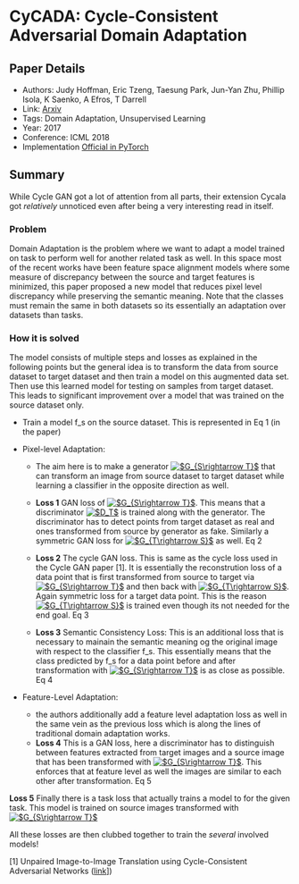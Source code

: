 # CyCADA: Cycle-Consistent Adversarial Domain Adaptation
## Paper Details

* Authors: Judy Hoffman, Eric Tzeng, Taesung Park, Jun-Yan Zhu, Phillip Isola, K Saenko, A Efros, T Darrell
* Link: [Arxiv](http://proceedings.mlr.press/v80/hoffman18a/hoffman18a.pdf)
* Tags: Domain Adaptation, Unsupervised Learning
* Year: 2017
* Conference: ICML 2018
* Implementation [Official in PyTorch](https://github.com/jhoffman/cycada_release)

## Summary

While Cycle GAN got a lot of attention from all parts, their extension Cycala got *relatively* unnoticed even after being a very interesting read in itself.

### Problem
Domain Adaptation is the problem where we want to adapt a model trained on task to perform well for another related task as well. In this space most of the recent works have been feature space alignment models where some measure of discrepancy between the source and target features is minimized, this paper proposed a new model that reduces pixel level discrepancy while preserving the semantic meaning. Note that the classes must remain the same in both datasets so its essentially an adaptation over datasets than tasks.

### How it is solved
The model consists of multiple steps and losses as explained in the following points but the general idea is to transform the data from source dataset to target dataset and then train a model on this augmented data set. Then use this learned model for testing on samples from target dataset. This leads to significant improvement over a model that was trained on the source dataset only.

* Train a model f_s on the source dataset. This is represented in Eq 1 (in the paper)
* Pixel-level Adaptation:
  * The aim here is to make a generator <a href="https://www.codecogs.com/eqnedit.php?latex=$G_{S\rightarrow&space;T}$" target="_blank"><img src="https://latex.codecogs.com/gif.latex?$G_{S\rightarrow&space;T}$" title="$G_{S\rightarrow T}$" /></a>
 that can transform an image from source dataset to target dataset while learning a classifier in the opposite direction as well.
  * **Loss 1** GAN loss of <a href="https://www.codecogs.com/eqnedit.php?latex=$G_{S\rightarrow&space;T}$" target="_blank"><img src="https://latex.codecogs.com/gif.latex?$G_{S\rightarrow&space;T}$" title="$G_{S\rightarrow T}$" /></a>. This means that a discriminator <a href="https://www.codecogs.com/eqnedit.php?latex=$D_T$" target="_blank"><img src="https://latex.codecogs.com/gif.latex?$D_T$" title="$D_T$" /></a> is trained along with the generator. The discriminator has to detect points from target dataset as real and ones transformed from source by generator as fake. Similarly a symmetric GAN loss for <a href="https://www.codecogs.com/eqnedit.php?latex=$G_{T\rightarrow&space;S}$" target="_blank"><img src="https://latex.codecogs.com/gif.latex?$G_{T\rightarrow&space;S}$" title="$G_{T\rightarrow S}$" /></a> as well. Eq 2

  * **Loss 2** The cycle GAN loss. This is same as the cycle loss used in the Cycle GAN paper [1]. It is essentially the reconstrution loss of a data point that is first transformed from source to target via <a href="https://www.codecogs.com/eqnedit.php?latex=$G_{S\rightarrow&space;T}$" target="_blank"><img src="https://latex.codecogs.com/gif.latex?$G_{S\rightarrow&space;T}$" title="$G_{S\rightarrow T}$" /></a> and then back with <a href="https://www.codecogs.com/eqnedit.php?latex=$G_{T\rightarrow&space;S}$" target="_blank"><img src="https://latex.codecogs.com/gif.latex?$G_{T\rightarrow&space;S}$" title="$G_{T\rightarrow S}$" /></a>. Again symmetric loss for a target data point. This is the reason <a href="https://www.codecogs.com/eqnedit.php?latex=$G_{T\rightarrow&space;S}$" target="_blank"><img src="https://latex.codecogs.com/gif.latex?$G_{T\rightarrow&space;S}$" title="$G_{T\rightarrow S}$" /></a> is trained even though its not needed for the end goal. Eq 3

  * **Loss 3** Semantic Consistency Loss: This is an additional loss that is necessary to mainain the semantic meaning og the original image with respect to the classifier f_s. This essentially means that the class predicted by f_s for a data point before and after transformation with <a href="https://www.codecogs.com/eqnedit.php?latex=$G_{S\rightarrow&space;T}$" target="_blank"><img src="https://latex.codecogs.com/gif.latex?$G_{S\rightarrow&space;T}$" title="$G_{S\rightarrow T}$" /></a> is as close as possible. Eq 4

* Feature-Level Adaptation:
  * the authors additionally add a feature level adaptation loss as well in the same vein as the previous loss which is along the lines of traditional domain adaptation works.
  * **Loss 4** This is a GAN loss, here a discriminator has to distinguish between features extracted from target images and a source image that has been transformed with <a href="https://www.codecogs.com/eqnedit.php?latex=$G_{S\rightarrow&space;T}$" target="_blank"><img src="https://latex.codecogs.com/gif.latex?$G_{S\rightarrow&space;T}$" title="$G_{S\rightarrow T}$" /></a>. This enforces that at feature level as well the images are similar to each other after transformation. Eq 5

**Loss 5** Finally there is a task loss that actually trains a model to for the given task. This model is trained on source images transformed with <a href="https://www.codecogs.com/eqnedit.php?latex=$G_{S\rightarrow&space;T}$" target="_blank"><img src="https://latex.codecogs.com/gif.latex?$G_{S\rightarrow&space;T}$" title="$G_{S\rightarrow T}$" /></a>

All these losses are then clubbed together to train the *several* involved models!

[1] Unpaired Image-to-Image Translation using Cycle-Consistent Adversarial Networks ([link](https://arxiv.org/abs/1703.10593)])
